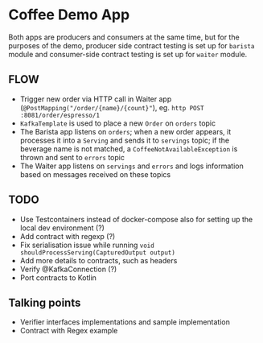 # Coffee Demo App

Both apps are producers and consumers at the same time, but for the purposes of the demo, producer side contract testing is set up for `barista` module and consumer-side contract testing is set up for `waiter` module.

## FLOW

* Trigger new order via HTTP call in Waiter app (`@PostMapping("/order/{name}/{count}"`), eg. `http POST :8081/order/espresso/1`
* `KafkaTemplate` is used to place a new `Order` on `orders` topic
* The Barista app listens on `orders`; when a new order appears, it processes it into a `Serving` and sends it to `servings` topic; if the beverage name is not matched, a `CoffeeNotAvailableException` is thrown and sent to `errors` topic
* The Waiter app listens on `servings` and `errors` and logs information based on messages received on these topics

## TODO

* Use Testcontainers instead of docker-compose also for setting up the local dev
  environment (?)
* Add contract with regexp (?)
* Fix serialisation issue while running `void shouldProcessServing(CapturedOutput output)`
* Add more details to contracts, such as headers
* Verify @KafkaConnection (?)
* Port contracts to Kotlin


## Talking points

* Verifier interfaces implementations and sample implementation
* Contract with Regex example